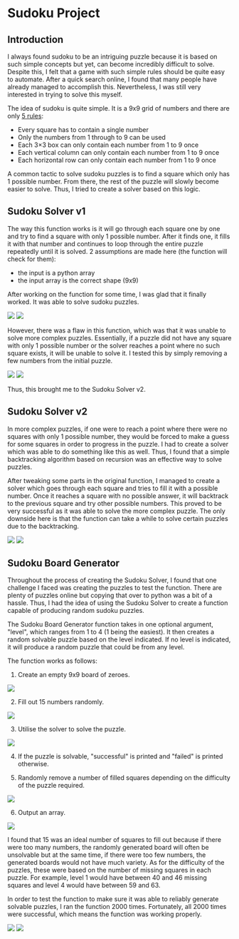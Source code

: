 # Sudoku Project

## Introduction

I always found sudoku to be an intriguing puzzle because it is based on such simple concepts but yet, can become incredibly difficult to solve. Despite this, I felt that a game with such simple rules should be quite easy to automate. After a quick search online, I found that many people have already managed to accomplish this. Nevertheless, I was still very interested in trying to solve this myself. 

The idea of sudoku is quite simple. It is a 9x9 grid of numbers and there are only [5 rules](https://masteringsudoku.com/sudoku-rules-beginners/):

- Every square has to contain a single number
- Only the numbers from 1 through to 9 can be used
- Each 3×3 box can only contain each number from 1 to 9 once
- Each vertical column can only contain each number from 1 to 9 once
- Each horizontal row can only contain each number from 1 to 9 once

A common tactic to solve sudoku puzzles is to find a square which only has 1 possible number. From there, the rest of the puzzle will slowly become easier to solve. Thus, I tried to create a solver based on this logic.

## Sudoku Solver v1

The way this function works is it will go through each square one by one and try to find a square with only 1 possible number. After it finds one, it fills it with that number and continues to loop through the entire puzzle repeatedly until it is solved. 2 assumptions are made here (the function will check for them):

- the input is a python array
- the input array is the correct shape (9x9)

After working on the function for some time, I was glad that it finally worked. It was able to solve sudoku puzzles.

<img src="Images/Easy%20Puzzle%20(unsolved).PNG">  <img src="Images/Easy%20Puzzle%20(solved).PNG">

However, there was a flaw in this function, which was that it was unable to solve more complex puzzles. Essentially, if a puzzle did not have any square with only 1 possible number or the solver reaches a point where no such square exists, it will be unable to solve it. I tested this by simply removing a few numbers from the initial puzzle.

<img src="Images/Hard%20Puzzle%20(unsolved).PNG">  <img src="Images/Hard%20Puzzle%20(failed).PNG">

Thus, this brought me to the Sudoku Solver v2.

## Sudoku Solver v2

In more complex puzzles, if one were to reach a point where there were no squares with only 1 possible number, they would be forced to make a guess for some squares in order to progress in the puzzle. I had to create a solver which was able to do something like this as well. Thus, I found that a simple backtracking algorithm based on recursion was an effective way to solve puzzles.

After tweaking some parts in the original function, I managed to create a solver which goes through each square and tries to fill it with a possible number. Once it reaches a square with no possible answer, it will backtrack to the previous square and try other possible numbers. This proved to be very successful as it was able to solve the more complex puzzle. The only downside here is that the function can take a while to solve certain puzzles due to the backtracking.

<img src="Images/Easy%20Puzzle%20(solved).PNG">  <img src="Images/Hard%20Puzzle%20(solved).PNG">


## Sudoku Board Generator

Throughout the process of creating the Sudoku Solver, I found that one challenge I faced was creating the puzzles to test the function. There are plenty of puzzles online but copying that over to python was a bit of a hassle. Thus, I had the idea of using the Sudoku Solver to create a function capable of producing random sudoku puzzles.

The Sudoku Board Generator function takes in one optional argument, "level", which ranges from 1 to 4 (1 being the easiest). It then creates a random solvable puzzle based on the level indicated. If no level is indicated, it will produce a random puzzle that could be from any level.

The function works as follows:

1. Create an empty 9x9 board of zeroes.

<img src="Images/Step%201%20(Board%20Generator).PNG">

2. Fill out 15 numbers randomly.

<img src="Images/Step%202%20(Board%20Generator).PNG">

3. Utilise the solver to solve the puzzle.

<img src="Images/Step%203%20(Board%20Generator).PNG">

4. If the puzzle is solvable, "successful" is printed and "failed" is printed otherwise.

5. Randomly remove a number of filled squares depending on the difficulty of the puzzle required.

<img src="Images/Step%205%20(Board%20Generator).PNG">

6. Output an array.

<img src="Images/Final%20Output.PNG">


I found that 15 was an ideal number of squares to fill out because if there were too many numbers, the randomly generated board will often be unsolvable but at the same time, if there were too few numbers, the generated boards would not have much variety. As for the difficulty of the puzzles, these were based on the number of missing squares in each puzzle. For example, level 1 would have between 40 and 46 missing squares and level 4 would have between 59 and 63.

In order to test the function to make sure it was able to reliably generate solvable puzzles, I ran the function 2000 times. Fortunately, all 2000 times were successful, which means the function was working properly.

<img src="Images/Level%201%20Puzzle.PNG">  <img src="Images/Level%204%20Puzzle.PNG">

